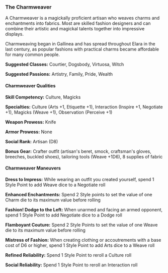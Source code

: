 ### The Charmweaver 

A Charmweaver is a magickally proficient artisan who weaves charms and
enchantments into fabrics. Most are skilled fashion designers and can
combine their artistic and magickal talents together into impressive
displays.

Charmweaving began in Gallinea and has spread throughout Elara in the
last century, as popular fashions with practical charms became
affordable for many common people.

**Suggested Classes:** Courtier, Dogsbody, Virtuosa, Witch

**Suggested Passions:** Artistry, Family, Pride, Wealth

#### Charmweaver Qualities

**Skill Competency:** Culture, Magicks

**Specialties:** Culture (Arts +1, Etiquette +1), Interaction (Inspire
+1, Negotiate +1), Magicks (Weave +1), Observation (Perceive +1)

**Weapon Prowess:** Knife

**Armor Prowess:** None

**Social Rank:** Artisan (D8)

**Bonus Gear:** Crafter outfit (artisan's beret, smock, craftsman's
gloves, breeches, buckled shoes), tailoring tools (Weave +1D6), 8
supplies of fabric

#### Charmweaver Maneuvers

**Dress to Impress:** While wearing an outfit you created yourself,
spend 1 Style Point to add Weave dice to a Negotiate roll

****Enhanced** Enchantments:** Spend 2 Style points to set the value of
one Charm die to its maximum value before rolling

**Fashion\! Dodge to the Left:** When unarmed and facing an armed
opponent, spend 1 Style Point to add Negotiate dice to a Dodge roll

****Flamboyant** Couture:** Spend 2 Style Points to set the value of one
Weave die to its maximum value before rolling

**Mistress of Fashion:** When creating clothing or accoutrements with a
base cost of D6 or higher, spend 1 Style Point to add Arts dice to a
Weave roll

**Refined Reliability:** Spend 1 Style Point to reroll a Culture roll

**Social Reliability:** Spend 1 Style Point to reroll an Interaction
roll

